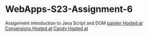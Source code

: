 
# WebApps-S23-Assignment-6
Assignment introduction to Java Script and DOM
[painter Hosted at](https://44-563-web-apps-s23.github.io/44563-webapps-s23-assignment6-Govardhan2164/painter.html)
[Conversions Hosted at](https://44-563-web-apps-s23.github.io/44563-webapps-s23-assignment6-Govardhan2164/conversions.html)
[Candy Hosted at](https://44-563-web-apps-s23.github.io/44563-webapps-s23-assignment6-Govardhan2164/candy.html)
